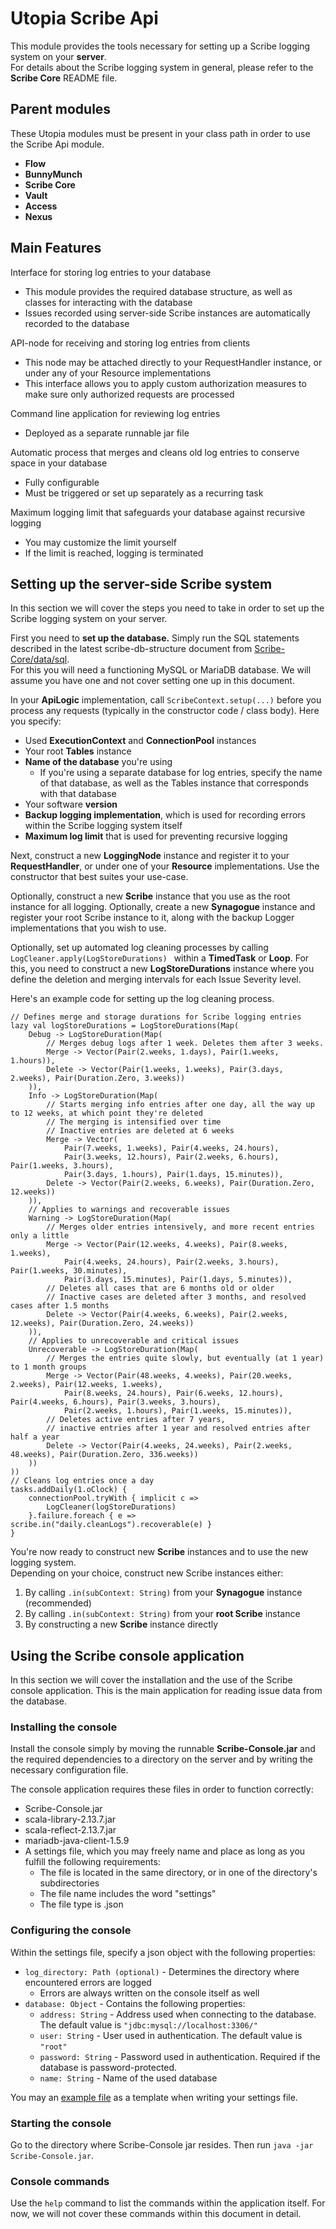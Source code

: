# Utopia Scribe Api
This module provides the tools necessary for setting up a Scribe logging system on your **server**.  
For details about the Scribe logging system in general, please refer to the **Scribe Core** README file.

## Parent modules
These Utopia modules must be present in your class path in order to use the Scribe Api module.
- **Flow**
- **BunnyMunch**
- **Scribe Core**
- **Vault**
- **Access**
- **Nexus**

## Main Features

Interface for storing log entries to your database
- This module provides the required database structure, as well as classes for interacting with the database
- Issues recorded using server-side Scribe instances are automatically recorded to the database

API-node for receiving and storing log entries from clients
- This node may be attached directly to your RequestHandler instance, or under any of your Resource implementations
- This interface allows you to apply custom authorization measures to make sure only authorized requests are processed

Command line application for reviewing log entries
- Deployed as a separate runnable jar file

Automatic process that merges and cleans old log entries to conserve space in your database
- Fully configurable
- Must be triggered or set up separately as a recurring task

Maximum logging limit that safeguards your database against recursive logging
- You may customize the limit yourself
- If the limit is reached, logging is terminated

## Setting up the server-side Scribe system
In this section we will cover the steps you need to take in order to set up the Scribe logging system on your server.

First you need to **set up the database.** 
Simply run the SQL statements described in the latest scribe-db-structure document from 
[Scribe-Core/data/sql](https://github.com/Mikkomario/Utopia-Scala/tree/development/Scribe/Scribe-Core/data/sql).  
For this you will need a functioning MySQL or MariaDB database. 
We will assume you have one and not cover setting one up in this document.

In your **ApiLogic** implementation, call `ScribeContext.setup(...)` before you process any requests 
(typically in the constructor code / class body). 
Here you specify:
- Used **ExecutionContext** and **ConnectionPool** instances
- Your root **Tables** instance
- **Name of the database** you're using
  - If you're using a separate database for log entries, specify the name of that database, 
    as well as the Tables instance that corresponds with that database
- Your software **version**
- **Backup logging implementation**, which is used for recording errors within the Scribe logging system itself
- **Maximum log limit** that is used for preventing recursive logging

Next, construct a new **LoggingNode** instance and register it to your **RequestHandler**, 
or under one of your **Resource** implementations. Use the constructor that best suites your use-case.

Optionally, construct a new **Scribe** instance that you use as the root instance for all logging.
Optionally, create a new **Synagogue** instance and register your root Scribe instance to it, 
along with the backup Logger implementations that you wish to use.

Optionally, set up automated log cleaning processes by calling `LogCleaner.apply(LogStoreDurations) `
within a **TimedTask** or **Loop**. 
For this, you need to construct a new **LogStoreDurations** instance where you define the deletion and merging intervals 
for each Issue Severity level.

Here's an example code for setting up the log cleaning process.
```
// Defines merge and storage durations for Scribe logging entries
lazy val logStoreDurations = LogStoreDurations(Map(
    Debug -> LogStoreDuration(Map(
        // Merges debug logs after 1 week. Deletes them after 3 weeks.
        Merge -> Vector(Pair(2.weeks, 1.days), Pair(1.weeks, 1.hours)),
        Delete -> Vector(Pair(1.weeks, 1.weeks), Pair(3.days, 2.weeks), Pair(Duration.Zero, 3.weeks))
    )),
    Info -> LogStoreDuration(Map(
        // Starts merging info entries after one day, all the way up to 12 weeks, at which point they're deleted
        // The merging is intensified over time
        // Inactive entries are deleted at 6 weeks
        Merge -> Vector(
            Pair(7.weeks, 1.weeks), Pair(4.weeks, 24.hours),
            Pair(3.weeks, 12.hours), Pair(2.weeks, 6.hours), Pair(1.weeks, 3.hours),
            Pair(3.days, 1.hours), Pair(1.days, 15.minutes)),
        Delete -> Vector(Pair(2.weeks, 6.weeks), Pair(Duration.Zero, 12.weeks))
    )),
    // Applies to warnings and recoverable issues
    Warning -> LogStoreDuration(Map(
        // Merges older entries intensively, and more recent entries only a little
        Merge -> Vector(Pair(12.weeks, 4.weeks), Pair(8.weeks, 1.weeks),
            Pair(4.weeks, 24.hours), Pair(2.weeks, 3.hours), Pair(1.weeks, 30.minutes),
            Pair(3.days, 15.minutes), Pair(1.days, 5.minutes)),
        // Deletes all cases that are 6 months old or older
        // Inactive cases are deleted after 3 months, and resolved cases after 1.5 months
        Delete -> Vector(Pair(4.weeks, 6.weeks), Pair(2.weeks, 12.weeks), Pair(Duration.Zero, 24.weeks))
    )),
    // Applies to unrecoverable and critical issues
    Unrecoverable -> LogStoreDuration(Map(
        // Merges the entries quite slowly, but eventually (at 1 year) to 1 month groups
        Merge -> Vector(Pair(48.weeks, 4.weeks), Pair(20.weeks, 2.weeks), Pair(12.weeks, 1.weeks),
            Pair(8.weeks, 24.hours), Pair(6.weeks, 12.hours), Pair(4.weeks, 6.hours), Pair(3.weeks, 3.hours),
            Pair(2.weeks, 1.hours), Pair(1.weeks, 15.minutes)),
        // Deletes active entries after 7 years,
        // inactive entries after 1 year and resolved entries after half a year
        Delete -> Vector(Pair(4.weeks, 24.weeks), Pair(2.weeks, 48.weeks), Pair(Duration.Zero, 336.weeks))
    ))
))
// Cleans log entries once a day
tasks.addDaily(1.oClock) {
    connectionPool.tryWith { implicit c =>
        LogCleaner(logStoreDurations)
    }.failure.foreach { e => scribe.in("daily.cleanLogs").recoverable(e) }
}
```

You're now ready to construct new **Scribe** instances and to use the new logging system.  
Depending on your choice, construct new Scribe instances either:
1. By calling `.in(subContext: String)` from your **Synagogue** instance (recommended)
2. By calling `.in(subContext: String)` from your **root Scribe** instance
3. By constructing a new **Scribe** instance directly

## Using the Scribe console application
In this section we will cover the installation and the use of the Scribe console application. 
This is the main application for reading issue data from the database.

### Installing the console
Install the console simply by moving the runnable **Scribe-Console.jar** and the required dependencies 
to a directory on the server and by writing the necessary configuration file.

The console application requires these files in order to function correctly:
- Scribe-Console.jar
- scala-library-2.13.7.jar
- scala-reflect-2.13.7.jar
- mariadb-java-client-1.5.9
- A settings file, which you may freely name and place as long as you fulfill the following requirements:
  - The file is located in the same directory, or in one of the directory's subdirectories
  - The file name includes the word "settings"
  - The file type is .json

### Configuring the console
Within the settings file, specify a json object with the following properties:
- `log_directory: Path (optional)` - Determines the directory where encountered errors are logged
  - Errors are always written on the console itself as well
- `database: Object` - Contains the following properties:
  - `address: String` - Address used when connecting to the database. The default value is `"jdbc:mysql://localhost:3306/"`
  - `user: String` - User used in authentication. The default value is `"root"`
  - `password: String` - Password used in authentication. Required if the database is password-protected.
  - `name: String` - Name of the used database

You may an 
[example file](https://github.com/Mikkomario/Utopia-Scala/blob/development/Scribe/Scribe-Api/console-app/example-settings.json) 
as a template when writing your settings file.

### Starting the console
Go to the directory where Scribe-Console jar resides. Then run `java -jar Scribe-Console.jar`.

### Console commands
Use the `help` command to list the commands within the application itself. 
For now, we will not cover these commands within this document in detail.